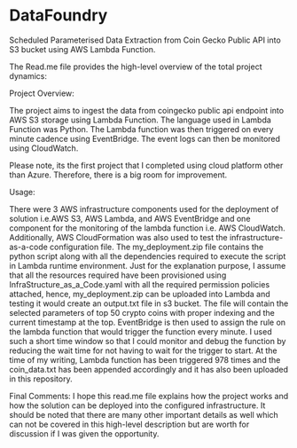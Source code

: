 # DataFoundry
Scheduled Parameterised Data Extraction from Coin Gecko Public API into S3 bucket using AWS Lambda Function.

The Read.me file provides the high-level overview of the total project dynamics:

Project Overview:

The project aims to ingest the data from coingecko public api endpoint into AWS S3 storage using Lambda Function. The language used in Lambda Function was Python. The Lambda function was then triggered on every minute cadence using EventBridge. The event logs can then be monitored using CloudWatch. 

Please note, its the first project that I completed using cloud platform other than Azure. Therefore, there is a big room for improvement.


Usage:

There were 3 AWS infrastructure components used for the deployment of solution i.e.AWS S3, AWS Lambda, and AWS EventBridge and one component for the monitoring of the lambda function i.e. AWS CloudWatch. Additionally, AWS CloudFormation was also used to test the infrastructure-as-a-code configuration file. The my_deployment.zip file contains the python script along with all the dependencies required to execute the script in Lambda runtime environment. Just for the explanation purpose, I assume that all the resources required have been provisioned using InfraStructure_as_a_Code.yaml with all the required permission policies attached, hence, my_deployment.zip can be uploaded into Lambda and testing it would create an output.txt file in s3 bucket. The file will contain the selected parameters of top 50 crypto coins with proper indexing and the current timestamp at the top. EventBridge is then used to assign the rule on the lambda function that would trigger the function every minute. I used such a short time window so that I could monitor and debug the function by reducing the wait time for not having to wait for the trigger to start. At the time of my writing, Lambda function has been triggered 978 times and the coin_data.txt has been appended accordingly and it has also been uploaded in this repository.


Final Comments:
I hope this read.me file explains how the project works and how the solution can be deployed into the configured infrastructure. It should be noted that there are many other important details as well which can not be covered in this high-level description but are worth for discussion if I was given the opportunity.






